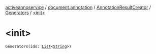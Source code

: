 [activeannoservice](../../../index.md) / [document.annotation](../../index.md) / [AnnotationResultCreator](../index.md) / [Generators](index.md) / [&lt;init&gt;](./-init-.md)

# &lt;init&gt;

`Generators(ids: `[`List`](https://kotlinlang.org/api/latest/jvm/stdlib/kotlin.collections/-list/index.html)`<`[`String`](https://kotlinlang.org/api/latest/jvm/stdlib/kotlin/-string/index.html)`>)`